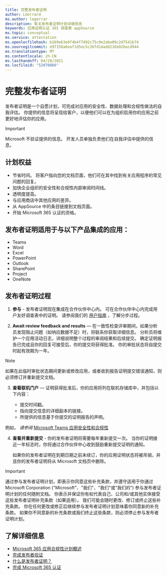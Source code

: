 ```yaml
---
title: 完整发布者证明
author: LGerrard
ms.author: legerrar
description: 有关发布者证明计划详细信息
keywords: 应用证明认证 365 调查表 appSource
ms.topic: conceptual
ms.service: attestation
ms.openlocfilehash: b169e63e6f4b4f7492c75c9e2aba09c2d7541b74
ms.sourcegitcommit: e97156a6eaf1d5ec5c26fd14add210a92bacd944
ms.translationtype: MT
ms.contentlocale: zh-CN
ms.lasthandoff: 04/28/2021
ms.locfileid: "52070866"
---
```

# <a name="complete-publisher-attestation"></a>完整发布者证明

发布者证明是一个自愿计划，可完成对应用的安全性、数据处理和合规性做法的自我评估。 你提供的信息将呈现给客户，以便他们可以在为组织启用你的应用之前更好地评估你的应用。 

> [!IMPORTANT]
> Microsoft 不验证提供的信息。 开发人员单独负责他们在自我评估中提供的信息。 

## <a name="program-benefits"></a>计划权益
- 节省时间。 将客户指向您的文档页面，他们可在其中找到有关应用程序的常见问题的回复。 
- 加快企业组织的安全性和合规性内部审阅时间线。
- 透明度提高。
- 与应用商店中其他应用的差异。 
- 从 AppSource 中的条目链接到文档页面。 
- 开始 Microsoft 365 认证的资格。

## <a name="publisher-attestation-applies-to-apps-that-integrate-with"></a>发布者证明适用于与以下产品集成的应用：
- Teams
- Word
- Excel
- PowerPoint 
- Outlook
- SharePoint
- Project
- OneNote

## <a name="publisher-attestation-process"></a>发布者证明过程

1. **参与** - 发布者证明现在集成在合作伙伴中心内。 可在合作伙伴中心内完成用户友好调查表中的证明。 请参阅我们的 [用户指南](https://docs.microsoft.com/microsoft-365-app-certification/docs/userguide) ，了解分步过程。

2. **Await review feedback and results** — 在一致性检查评审期间，如果分析员发现阻止问题（如响应数据不足）时，将联系你获取详细信息。 分析员将维护一个应用活动日志，详细说明整个过程的审阅结果和后续提交。 确定证明报告已完成且你的回复可接受后，你的提交将获得批准。 你的审批状态将自提交时起有效期为一年。

> [!NOTE]
> 如果在此临时审批状态期间更新或修改应用，或者收到报告证明提交错误通知，则必须修订并重新提交文档。

3. **查看联机门户** — 证明获得批准后，你的应用将列在联机存储库中，并包括以下内容：

   - 提交时间戳。
   - 指向提交信息的详细副本的链接。
   - 所提供的信息基于你提交的证明报告的声明。

例如， *请参阅* [Microsoft Teams 应用安全性和合规性](../teams/teams-apps.md)

4. **查看并重新提交** - 你的发布者证明将需要每年重新提交一次。 当你的证明接近一年标志时，你将通过合作伙伴中心收到鼓励重新提交证明的通知。 

   如果你的发布者证明在到期日期之前未续订，你的应用证明状态将被吊销，并且你的发布者证明将从 Microsoft 文档页中删除。 

>[!IMPORTANT]
>通过参与发布者证明计划，即表示你同意这些补充条款，并遵守适用于你通过 Microsoft Corporation ("Microsoft"、"我们"、"我们"或"我们的") 参与发布者证明计划的任何随附文档。 你表示并保证你有权代表自己、公司和/或其他实体接受这些发布者证明补充条款（如果适用）。 我们可能会随时更改、修订或终止这些补充条款。 你在任何更改或修正后继续参与发布者证明计划意味着你同意新的补充条款。 如果你不同意新的补充条款或我们终止这些条款，则必须停止参与发布者证明计划。

## <a name="learn-more"></a>了解详细信息

* [Microsoft 365 应用合规性计划概述](~/overview.md)  
* [完成发布者验证](https://docs.microsoft.com/azure/active-directory/develop/mark-app-as-publisher-verified)  
* [什么是发布者证明？](~/docs/enterprise-app-attestation-guide.md)  
* [完成 Microsoft 365 认证](~/docs/certification.md)

